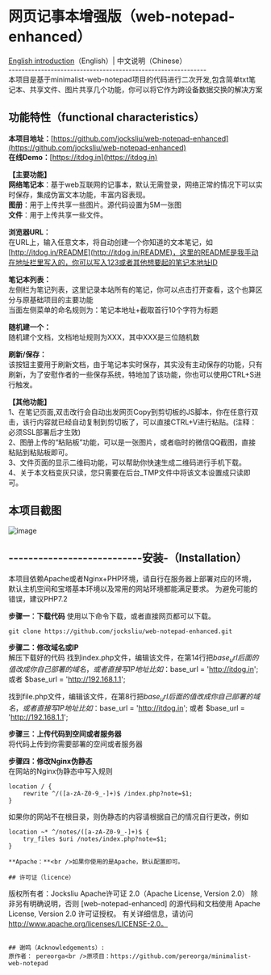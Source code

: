 # 网页记事本增强版（web-notepad-enhanced）
  [English introduction](https://github.com/jocksliu/web-notepad-enhanced/blob/main/README-English.md)（English）|   中文说明（Chinese）<br />
    -------------------------------------------------------------<br />
  本项目是基于minimalist-web-notepad项目的代码进行二次开发,包含简单txt笔记本、共享文件、图片共享几个功能，你可以将它作为跨设备数据交换的解决方案<br />

## **功能特性（functional characteristics）**

**本项目地址：**[https://github.com/jocksliu/web-notepad-enhanced](https://github.com/jocksliu/web-notepad-enhanced)<br />**在线Demo：**[https://itdog.in](https://itdog.in)

**【主要功能】**<br />**网络笔记本**：基于web互联网的记事本，默认无需登录，网络正常的情况下可以实时保存，集成伪富文本功能，丰富内容表现。<br />**图册**：用于上传共享一些图片。源代码设置为5M一张图<br />**文件**：用于上传共享一些文件。

**浏览器URL：**<br />在URL上，输入任意文本，将自动创建一个你知道的文本笔记，如 [http://itdog.in/README](http://itdog.in/README)，这里的README是我手动在地址栏里写入的，你可以写入123或者其他想要起的笔记本地址ID

**笔记本列表：**<br />左侧栏为笔记列表，这里记录本站所有的笔记，你可以点击打开查看，这个也算区分与原基础项目的主要功能<br />当面左侧菜单的命名规则为：笔记本地址+截取首行10个字符为标题

**随机建一个：**<br />随机建个文档，文档地址规则为XXX，其中XXX是三位随机数

**刷新/保存：**<br />该按钮主要用于刷新文档，由于笔记本实时保存，其实没有主动保存的功能，只有刷新，为了安慰作者的一些保存系统，特地加了该功能，你也可以使用CTRL+S进行触发。

**【其他功能】**<br />1、在笔记页面,双击改行会自动出发网页Copy到剪切板的JS脚本，你在任意行双击，该行内容就已经自动复制到剪切板了，可以直接CTRL+V进行粘贴。(注释：必须SSL部署后才生效)<br />2、图册上传的“粘贴板”功能，可以是一张图片，或者临时的微信QQ截图，直接粘贴到粘贴板即可。<br />3、文件页面的显示二维码功能，可以帮助你快速生成二维码进行手机下载。<br />4、关于本文档变灰只读，您只需要在后台_TMP文件中将该文本设置成只读即可。


## 本项目截图
![image](https://github.com/jocksliu/web-notepad-enhanced/assets/94985963/a3861aee-77b3-4236-86e1-8a3f87588d25)

## ---------------------------安装-（Installation） 
本项目依赖Apache或者Nginx+PHP环境，请自行在服务器上部署对应的环境，默认主机空间和宝塔基本环境以及常用的网站环境都能满足要求。
为避免可能的错误，建议PHP7.2

**步骤一：下载代码**
使用以下命令下载，或者直接网页都可以下载。

```
git clone https://github.com/jocksliu/web-notepad-enhanced.git
```

**步骤二：修改域名或IP**<br />
解压下载好的代码
找到index.php文件，编辑该文件，在第14行把$base_url后面的值改成你自己部署的域名，或者直接写IP地址
比如：$base_url = 'http://itdog.in';  或者 $base_url = 'http://192.168.1.1';

找到file.php文件，编辑该文件，在第8行把$base_url后面的值改成你自己部署的域名，或者直接写IP地址
比如：$base_url = 'http://itdog.in';  或者 $base_url = 'http://192.168.1.1';

**步骤三：上传代码到空间或者服务器**<br />
将代码上传到你需要部署的空间或者服务器

**步骤四：修改Nginx伪静态**<br />
在网站的Nginx伪静态中写入规则
```
location / {
    rewrite ^/([a-zA-Z0-9_-]+)$ /index.php?note=$1;
}
```
如果你的网站不在根目录，则伪静态的内容请根据自己的情况自行更改，例如
```
location ~* ^/notes/([a-zA-Z0-9_-]+)$ {
    try_files $uri /notes/index.php?note=$1;
}

**Apache：**<br />如果你使用的是Apache，默认配置即可。

## 许可证（licence）
```
版权所有者：Jocksliu
Apache许可证 2.0（Apache License, Version 2.0）
除非另有明确说明，否则 [web-notepad-enhanced] 的源代码和文档使用 Apache License, Version 2.0 许可证授权。
有关详细信息，请访问 http://www.apache.org/licenses/LICENSE-2.0。
```

## 谢鸣（Acknowledgements）:
原作者： pereorga<br />原项目：https://github.com/pereorga/minimalist-web-notepad
